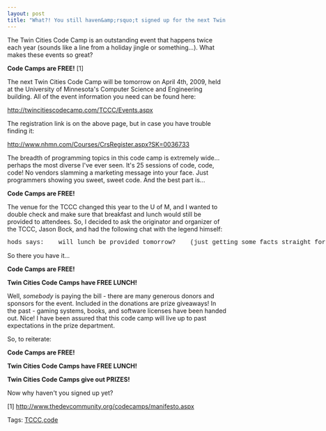 ```yaml
---
layout: post
title: "What?! You still haven&amp;rsquo;t signed up for the next Twin Cities Code Camp?"
---
```


<p>The Twin Cities Code Camp is an outstanding event that happens twice each year (sounds like a line from a holiday jingle or something...).  What makes these events so great?</p>
  
<p><strong>Code Camps are FREE!</strong> [1]</p>
  
<p>The next Twin Cities Code Camp will be tomorrow on April 4th, 2009, held at the University of Minnesota's Computer Science and Engineering building.  All of the event information you need can be found here:</p>
  
<p><a href="http://twincitiescodecamp.com/TCCC/Events.aspx">http://twincitiescodecamp.com/TCCC/Events.aspx</a></p>
  
<p>The registration link is on the above page, but in case you have trouble finding it:</p>
  
<p><a title="http://www.nhmn.com/Courses/CrsRegister.aspx?SK=0036733" href="http://www.nhmn.com/Courses/CrsRegister.aspx?SK=0036733">http://www.nhmn.com/Courses/CrsRegister.aspx?SK=0036733</a></p>
  
<p>The breadth of programming topics in this code camp is extremely wide...  perhaps the most diverse I've ever seen.  It's 25 sessions of code, code, code!  No vendors slamming a marketing message into your face.  Just programmers showing you sweet, sweet code.  And the best part is...</p>
  
<p><strong>Code Camps are FREE!</strong></p>
  
<p>The venue for the TCCC changed this year to the U of M, and I wanted to double check and make sure that breakfast and lunch would still be provided to attendees.  So, I decided to ask the originator and organizer of the TCCC, Jason Bock, and had the following chat with the legend himself:</p>
  
<pre style="font-family: courier new, monospace; overflow: visible;">hods says:    will lunch be provided tomorrow?    (just getting some facts straight for a blog post) Jason Bock   says:    not for you hods says:    what about for everyone else Jason Bock   says:    [...] yes, lunch is provided    continental breaky    it's all on the schedule</pre>  
<p>So there you have it...</p>
  
<p><strong>Code Camps are FREE!</strong></p>
  
<p><strong>Twin Cities Code Camps have FREE LUNCH!</strong></p>
  
<p>Well, <em>somebody</em> is paying the bill - there are many generous donors and sponsors for the event.  Included in the donations are prize giveaways!  In the past - gaming systems, books, and software licenses have been handed out.  Nice!  I have been assured that this code camp will live up to past expectations in the prize department.  </p>
  
<p>So, to reiterate:</p>
  
<p><strong>Code Camps are FREE!</strong></p>
  
<p><strong>Twin Cities Code Camps have FREE LUNCH!</strong></p>
  
<p><strong>Twin Cities Code Camps give out PRIZES!</strong></p>
  
<p>Now why haven't you signed up yet?</p>
  
<p>[1] <a href="http://www.thedevcommunity.org/codecamps/manifesto.aspx">http://www.thedevcommunity.org/codecamps/manifesto.aspx</a></p>
  
<div id="scid:0767317B-992E-4b12-91E0-4F059A8CECA8:b92d3f04-c6bc-421c-9053-4e69d0b79e06" class="tags">Tags: <a href="http://technorati.com/tags/TCCC" rel="tag">TCCC</a>,<a href="http://technorati.com/tags/code" rel="tag">code</a></div> 

